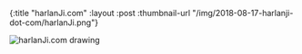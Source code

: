 {:title "harlanJi.com"
 :layout :post
 :thumbnail-url "/img/2018-08-17-harlanji-dot-com/harlanJi.png"}
 
 ![harlanJi.com drawing](/img/2018-08-17-harlanji-dot-com/harlanJi.png)